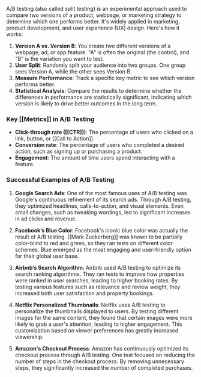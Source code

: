 A/B testing (also called split testing) is an experimental approach used to compare two versions of a product, webpage, or marketing strategy to determine which one performs better. It's widely applied in marketing, product development, and user experience (UX) design. Here's how it works:

1. **Version A vs. Version B**: You create two different versions of a webpage, ad, or app feature. "A" is often the original (the control), and "B" is the variation you want to test.
2. **User Split**: Randomly split your audience into two groups. One group sees Version A, while the other sees Version B.
3. **Measure Performance**: Track a specific key metric to see which version performs better.
4. **Statistical Analysis**: Compare the results to determine whether the differences in performance are statistically significant, indicating which version is likely to drive better outcomes in the long term.

### Key [[Metrics]] in A/B Testing
- **Click-through rate ([[CTR]])**: The percentage of users who clicked on a link, button, or [[Call to Action]].
- **Conversion rate**: The percentage of users who completed a desired action, such as signing up or purchasing a product.
- **Engagement**: The amount of time users spend interacting with a feature.

### Successful Examples of A/B Testing

1. **Google Search Ads**: One of the most famous uses of A/B testing was Google's continuous refinement of its search ads. Through A/B testing, they optimized headlines, calls-to-action, and visual elements. Even small changes, such as tweaking wordings, led to significant increases in ad clicks and revenue.

2. **Facebook’s Blue Color**: Facebook's iconic blue color was actually the result of A/B testing. [[Mark Zuckerberg]] was known to be partially color-blind to red and green, so they ran tests on different color schemes. Blue emerged as the most engaging and user-friendly option for their global user base.

3. **Airbnb’s Search Algorithm**: Airbnb used A/B testing to optimize its search ranking algorithms. They ran tests to improve how properties were ranked in user searches, leading to higher booking rates. By testing various features such as relevance and review weight, they increased both user satisfaction and property bookings.

4. **Netflix Personalized Thumbnails**: Netflix uses A/B testing to personalize the thumbnails displayed to users. By testing different images for the same content, they found that certain images were more likely to grab a user's attention, leading to higher engagement. This customization based on viewer preferences has greatly increased viewership.

5. **Amazon's Checkout Process**: Amazon has continuously optimized its checkout process through A/B testing. One test focused on reducing the number of steps in the checkout process. By removing unnecessary steps, they significantly increased the number of completed purchases.